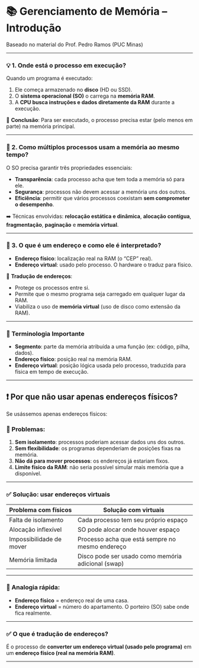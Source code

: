 # 📚 Gerenciamento de Memória – Introdução

Baseado no material do Prof. Pedro Ramos (PUC Minas)

---

### 💡 1. Onde está o processo em execução?

Quando um programa é executado:

1. Ele começa armazenado no **disco** (HD ou SSD).
2. O **sistema operacional (SO)** o carrega na **memória RAM**.
3. A **CPU busca instruções e dados diretamente da RAM** durante a execução.

🔎 **Conclusão**: Para ser executado, o processo precisa estar (pelo menos em parte) na memória principal.

---

### 🔄 2. Como múltiplos processos usam a memória ao mesmo tempo?

O SO precisa garantir três propriedades essenciais:

- **Transparência**: cada processo acha que tem toda a memória só para ele.
- **Segurança**: processos não devem acessar a memória uns dos outros.
- **Eficiência**: permitir que vários processos coexistam **sem comprometer o desempenho**.

➡️ Técnicas envolvidas: **relocação estática e dinâmica**, **alocação contígua**, **fragmentação**, **paginação** e **memória virtual**.

---

### 🧭 3. O que é um endereço e como ele é interpretado?

- **Endereço físico**: localização real na RAM (o “CEP” real).
- **Endereço virtual**: usado pelo processo. O hardware o traduz para físico.

🔁 **Tradução de endereços**:
- Protege os processos entre si.
- Permite que o mesmo programa seja carregado em qualquer lugar da RAM.
- Viabiliza o uso de **memória virtual** (uso de disco como extensão da RAM).

---

### 📐 Terminologia Importante

- **Segmento**: parte da memória atribuída a uma função (ex: código, pilha, dados).
- **Endereço físico**: posição real na memória RAM.
- **Endereço virtual**: posição lógica usada pelo processo, traduzida para física em tempo de execução.

---

## ❗ Por que **não usar apenas endereços físicos**?

Se usássemos apenas endereços físicos:

### 🚫 Problemas:

1. **Sem isolamento**: processos poderiam acessar dados uns dos outros.
2. **Sem flexibilidade**: os programas dependeriam de posições fixas na memória.
3. **Não dá para mover processos**: os endereços já estariam fixos.
4. **Limite físico da RAM**: não seria possível simular mais memória que a disponível.

---

### ✅ Solução: usar **endereços virtuais**

| Problema com físicos          | Solução com virtuais                                |
|------------------------------|------------------------------------------------------|
| Falta de isolamento          | Cada processo tem seu próprio espaço                 |
| Alocação inflexível          | SO pode alocar onde houver espaço                   |
| Impossibilidade de mover     | Processo acha que está sempre no mesmo endereço     |
| Memória limitada             | Disco pode ser usado como memória adicional (swap)  |

---

### 🧠 Analogia rápida:
- **Endereço físico** = endereço real de uma casa.
- **Endereço virtual** = número do apartamento. O porteiro (SO) sabe onde fica realmente.

---

### ✅ O que é **tradução de endereços**?

É o processo de **converter um endereço virtual (usado pelo programa)** em um **endereço físico (real na memória RAM)**.

---
